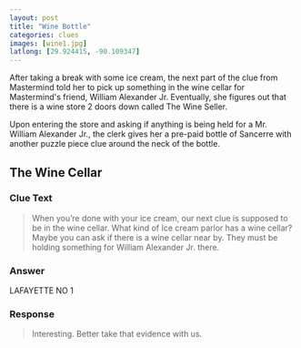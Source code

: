 ```yaml
---
layout: post
title: "Wine Bottle"
categories: clues
images: [wine1.jpg]
latlong: [29.924415, -90.109347]
---
```


After taking a break with some ice cream, the next part of the clue from Mastermind told her to pick up something in the wine cellar for Mastermind's friend, William Alexander Jr. Eventually, she figures out that there is a wine store 2 doors down called The Wine Seller. 

Upon entering the store and asking if anything is being held for a Mr. William Alexander Jr., the clerk gives her a pre-paid bottle of Sancerre with another puzzle piece clue around the neck of the bottle.

<!--excerpt-->

## The Wine Cellar
### Clue Text
>When you’re done with your ice cream, our next clue is supposed to be in the wine cellar. What kind of Ice cream parlor has a wine cellar? Maybe you can ask if there is a wine cellar near by. They must be holding something for William Alexander Jr. there.

### Answer
LAFAYETTE NO 1

### Response
>Interesting. Better take that evidence with us.
